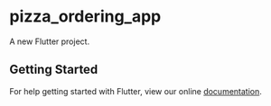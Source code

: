 # pizza_ordering_app

A new Flutter project.

## Getting Started

For help getting started with Flutter, view our online
[documentation](https://flutter.io/).
